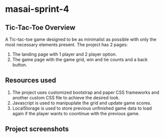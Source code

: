 # masai-sprint-4
## Tic-Tac-Toe Overview
A Tic-tac-toe game designed to be as minimalist as possible with only the most necessary elements present.
The project has 2 pages:
1. The landing page with 1 player and 2 player option.
2. The game page with the game grid, win and tie counts and a back button.

## Resources used
1. The project uses customized bootstrap and paper CSS frameworks and another custom CSS file to achieve the desired look.
2. Javascript is used to manipuplate the grid and update game scores.
3. LocalStorage is used to store previous unfinished game data to load again if the player wants to coontinue with the previous game.

## Project screenshots

